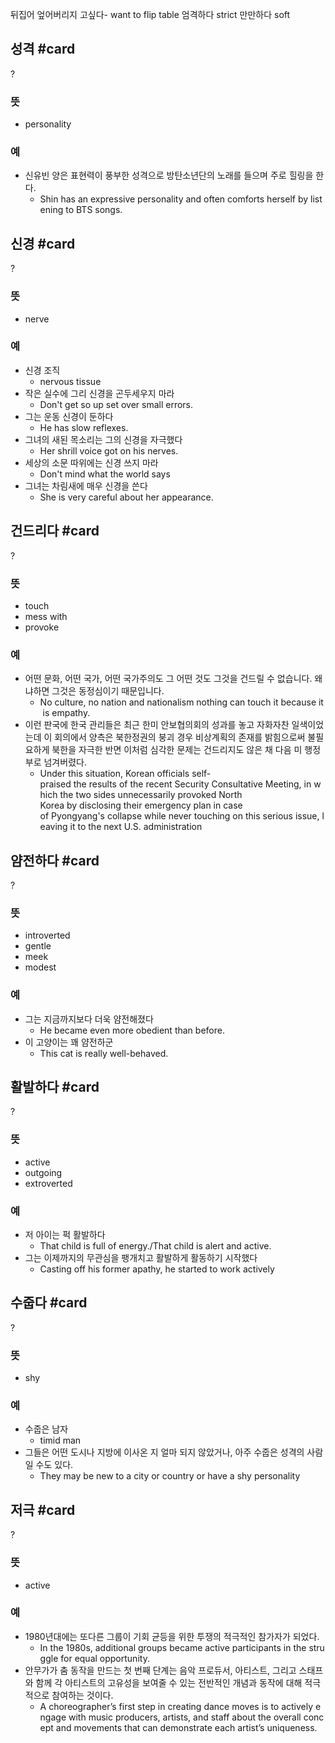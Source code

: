 뒤집어 엎어버리지 고싶다- want to flip table
엄격하다 strict
만만하다 soft

## 성격 #card
?
### 뜻
- personality
### 예
- 신유빈 양은 표현력이 풍부한 성격으로 방탄소년단의 노래를 들으며 주로 힐링을 한다.
	- Shin has an expressive personality and often comforts herself by listening to BTS songs.
<!--SR:!2025-04-07,9,250-->

## 신경 #card
?
### 뜻
- nerve
### 예
- 신경 조직
	- nervous tissue
- 작은 실수에 그리 신경을 곤두세우지 마라
	- Don't get so up set over small errors.
- 그는 운동 신경이 둔하다
	- He has slow reflexes.
- 그녀의 새된 목소리는 그의 신경을 자극했다
	- Her shrill voice got on his nerves.
- 세상의 소문 따위에는 신경 쓰지 마라
	- Don't mind what the world says
- 그녀는 차림새에 매우 신경을 쓴다
	- She is very careful about her appearance.
<!--SR:!2025-04-06,8,250-->

## 건드리다 #card
?
### 뜻
- touch
- mess with
- provoke
### 예
- 어떤 문화, 어떤 국가, 어떤 국가주의도 그 어떤 것도 그것을 건드릴 수 없습니다. 왜냐하면 그것은 동정심이기 때문입니다.
	- No culture, no nation and nationalism nothing can touch it because it is empathy.
- 이런 판국에 한국 관리들은 최근 한미 안보협의회의 성과를 놓고 자화자찬 일색이었는데 이 회의에서 양측은 북한정권의 붕괴 경우 비상계획의 존재를 밝힘으로써 불필요하게 북한을 자극한 반면 이처럼 심각한 문제는 건드리지도 않은 채 다음 미 행정부로 넘겨버렸다.
	- Under this situation, Korean officials self-praised the results of the recent Security Consultative Meeting, in which the two sides unnecessarily provoked North Korea by disclosing their emergency plan in case of Pyongyang's collapse while never touching on this serious issue, leaving it to the next U.S. administration
<!--SR:!2025-03-26,1,230-->

## 얌전하다 #card
?
### 뜻
- introverted
- gentle
- meek
- modest
### 예
- 그는 지금까지보다 더욱 얌전해졌다
	- He became even more obedient than before.
- 이 고양이는 꽤 얌전하군
	- This cat is really well-behaved.
<!--SR:!2025-03-31,8,250-->

## 활발하다 #card
?
### 뜻
- active
- outgoing
- extroverted
### 예
- 저 아이는 퍽 활발하다
	- That child is full of energy./That child is alert and active.
- 그는 이제까지의 무관심을 팽개치고 활발하게 활동하기 시작했다
	- Casting off his former apathy, he started to work actively
<!--SR:!2025-03-31,2,230-->

## 수줍다 #card
?
### 뜻
- shy
### 예
- 수줍은 남자
	- timid man
- 그들은 어떤 도시나 지방에 이사온 지 얼마 되지 않았거나, 아주 수줍은 성격의 사람일 수도 있다.
	- They may be new to a city or country or have a shy personality
<!--SR:!2025-03-29,2,230-->

## 저극 #card
?
### 뜻
- active
### 예
- 1980년대에는 또다른 그룹이 기회 균등을 위한 투쟁의 적극적인 참가자가 되었다.
	- In the 1980s, additional groups became active participants in the struggle for equal opportunity.
- 안무가가 춤 동작을 만드는 첫 번째 단계는 음악 프로듀서, 아티스트, 그리고 스태프와 함께 각 아티스트의 고유성을 보여줄 수 있는 전반적인 개념과 동작에 대해 적극적으로 참여하는 것이다.
	- A choreographer’s first step in creating dance moves is to actively engage with music producers, artists, and staff about the overall concept and movements that can demonstrate each artist’s uniqueness.
<!--SR:!2025-03-29,2,210-->
